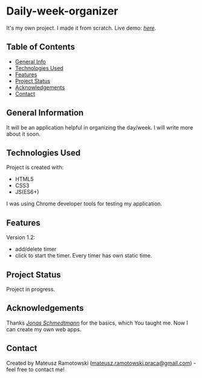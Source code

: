 # Daily-week-organizer
It's my own project. I made it from scratch. Live demo: [_here_](https://mateusz-ramotowski-poland.github.io/Daily-week-organizer/).

## Table of Contents
* [General Info](#general-information)
* [Technologies Used](#technologies-used)
* [Features](#features)
* [Project Status](#project-status)
* [Acknowledgements](#acknowledgements)
* [Contact](#contact)

## General Information
It will be an application helpful in organizing the day/week. I will write more about it soon.

## Technologies Used
Project is created with:
* HTML5
* CSS3
* JS(ES6+)

I was using Chrome developer tools for testing my application.
## Features
Version 1.2:
- add/delete timer
- click to start the timer. Every timer has own static time.

## Project Status
Project in progress.

## Acknowledgements
Thanks [_Jonas Schmedtmann_](https://www.udemy.com/course/the-complete-javascript-course/learn/lecture/22648683?start=420#overview)
 for the basics, which You taught me. Now I can create my own web apps.

## Contact
Created by Mateusz Ramotowski (mateusz.ramotowski.praca@gmail.com) - feel free to contact me!

<!-- WHAT I LEARNED?
Ideas: 
- to do list
- communication with weather api
- calculate how many hours I spent on programming per week - local storage or database
- help to organizing my workouts
- log in/log out

DOM:
- EVENT DELEGATION
- timers
- closure
- adding/cloning/removing nodes 

alfa branch master  version 1.1:
-V 3 timery z różnymi stałymi czasami(1min, 2 min, 3min). Po kliknięciu na obszar timera timer liczy w dół od domyślnej wartości.

beta  version 1.2
-V refaktoryzacja kodu wersji alfa
-V dodatkowo dodaj lub usuń ostatni timer (mogę dodać tyle timerów ilę chcę)

version 1.3
-V add voice after timer reach 0;
- add button/buttons for setting the timer 
- Add modal window (form) for timer editing
- Add modal window after time will reach 0
- when you add timer it should be clean without data 
- test how it works and refactor your code

Version 1.4
- make nice looking layout for it



-->